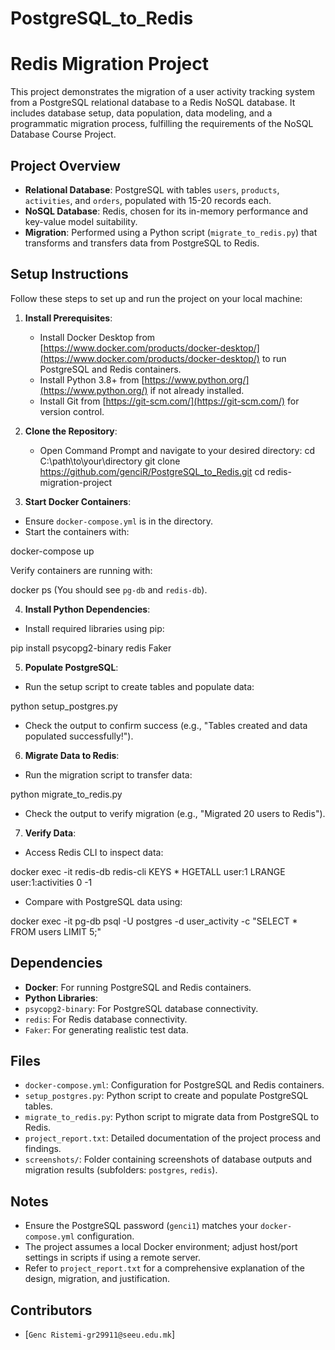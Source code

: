 # PostgreSQL_to_Redis
# Redis Migration Project

This project demonstrates the migration of a user activity tracking system from a PostgreSQL relational database to a Redis NoSQL database. It includes database setup, data population, data modeling, and a programmatic migration process, fulfilling the requirements of the NoSQL Database Course Project.

## Project Overview
- **Relational Database**: PostgreSQL with tables `users`, `products`, `activities`, and `orders`, populated with 15-20 records each.
- **NoSQL Database**: Redis, chosen for its in-memory performance and key-value model suitability.
- **Migration**: Performed using a Python script (`migrate_to_redis.py`) that transforms and transfers data from PostgreSQL to Redis.

## Setup Instructions
Follow these steps to set up and run the project on your local machine:

1. **Install Prerequisites**:
   - Install Docker Desktop from [https://www.docker.com/products/docker-desktop/](https://www.docker.com/products/docker-desktop/) to run PostgreSQL and Redis containers.
   - Install Python 3.8+ from [https://www.python.org/](https://www.python.org/) if not already installed.
   - Install Git from [https://git-scm.com/](https://git-scm.com/) for version control.

2. **Clone the Repository**:
   - Open Command Prompt and navigate to your desired directory:
   cd C:\path\to\your\directory
    git clone  https://github.com/genciR/PostgreSQL_to_Redis.git
    cd redis-migration-project


3. **Start Docker Containers**:
- Ensure `docker-compose.yml` is in the directory.
- Start the containers with:

docker-compose up



Verify containers are running with:

docker ps
(You should see `pg-db` and `redis-db`).

4. **Install Python Dependencies**:
- Install required libraries using pip:

pip install psycopg2-binary redis Faker

5. **Populate PostgreSQL**:
- Run the setup script to create tables and populate data:

python setup_postgres.py

- Check the output to confirm success (e.g., "Tables created and data populated successfully!").

6. **Migrate Data to Redis**:
- Run the migration script to transfer data:

python migrate_to_redis.py

- Check the output to verify migration (e.g., "Migrated 20 users to Redis").

7. **Verify Data**:
- Access Redis CLI to inspect data:

docker exec -it redis-db redis-cli
KEYS *
HGETALL user:1
LRANGE user:1:activities 0 -1

- Compare with PostgreSQL data using:

docker exec -it pg-db psql -U postgres -d user_activity -c "SELECT * FROM users LIMIT 5;"

## Dependencies
- **Docker**: For running PostgreSQL and Redis containers.
- **Python Libraries**:
- `psycopg2-binary`: For PostgreSQL database connectivity.
- `redis`: For Redis database connectivity.
- `Faker`: For generating realistic test data.

## Files
- `docker-compose.yml`: Configuration for PostgreSQL and Redis containers.
- `setup_postgres.py`: Python script to create and populate PostgreSQL tables.
- `migrate_to_redis.py`: Python script to migrate data from PostgreSQL to Redis.
- `project_report.txt`: Detailed documentation of the project process and findings.
- `screenshots/`: Folder containing screenshots of database outputs and migration results (subfolders: `postgres`, `redis`).

## Notes
- Ensure the PostgreSQL password (`genci1`) matches your `docker-compose.yml` configuration.
- The project assumes a local Docker environment; adjust host/port settings in scripts if using a remote server.
- Refer to `project_report.txt` for a comprehensive explanation of the design, migration, and justification.

## Contributors
- [`Genc Ristemi-gr29911@seeu.edu.mk`]
